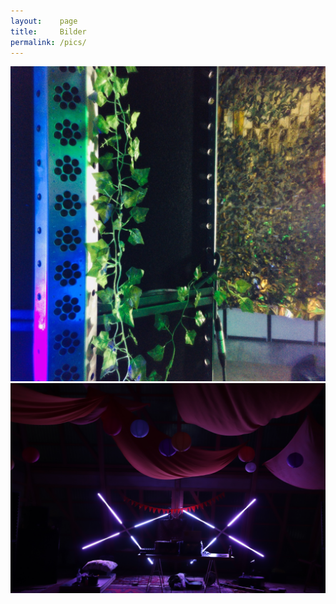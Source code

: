 ```yaml
---
layout:    page
title:     Bilder
permalink: /pics/
---
```


![](images/vsn_jungle_artsy.jpg)
![](images/cassiopeia-stripe.jpg)